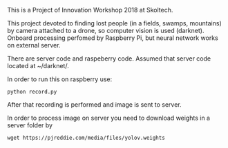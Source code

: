 This is a Project of Innovation Workshop 2018 at Skoltech.

This project devoted to finding lost people (in a fields, swamps, mountains) by camera attached to a drone, so computer vision is used (darknet). Onboard processing perfomed by Raspberry Pi, but neural network works on external server.

There are server code and raspeberry code. Assumed that server code located at ~/darknet/.

In order to run this on raspberry use:
```
python record.py
```

After that recording is performed and image is sent to server.

In order to process image on server you need to download weights in a server folder by
```
wget https://pjreddie.com/media/files/yolov.weights
```
